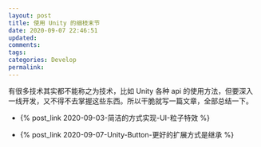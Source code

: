 ```yaml
---
layout: post
title: 使用 Unity 的细枝末节
date: 2020-09-07 22:46:51
updated:
comments:
tags:
categories: Develop
permalink:
---
```


有很多技术其实都不能称之为技术，比如 Unity 各种 api 的使用方法，但要深入一线开发，又不得不去掌握这些东西。所以干脆就写一篇文章，全部总结一下。

<!--more-->

- {% post_link 2020-09-03-简洁的方式实现-UI-粒子特效 %}

- {% post_link 2020-09-07-Unity-Button-更好的扩展方式是继承 %}

